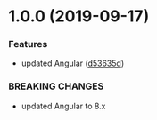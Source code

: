 # 1.0.0 (2019-09-17)


### Features

* updated Angular ([d53635d](https://github.com/adampenn/ng2-daterangepicker/commit/d53635d))


### BREAKING CHANGES

* updated Angular to 8.x
